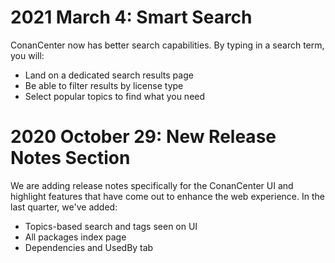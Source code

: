 # 2021 March 4: Smart Search
ConanCenter now has better search capabilities. By typing in a search term, you will:

* Land on a dedicated search results page
* Be able to filter results by license type
* Select popular topics to find what you need

# 2020 October 29: New Release Notes Section
We are adding release notes specifically for the ConanCenter UI and highlight features that have come out to enhance the web experience. In the last quarter, we've added:

* Topics-based search and tags seen on UI
* All packages index page
* Dependencies and UsedBy tab

